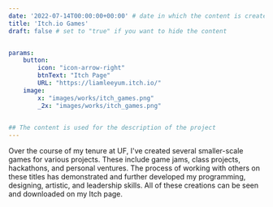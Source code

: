 ```yaml
---
date: '2022-07-14T00:00:00+00:00' # date in which the content is created - defaults to "today"
title: 'Itch.io Games'
draft: false # set to "true" if you want to hide the content 


params:
    button:
        icon: "icon-arrow-right"
        btnText: "Itch Page"
        URL: "https://liamleeyum.itch.io/"
    image:  
        x: "images/works/itch_games.png"
        _2x: "images/works/itch_games.png"
    

## The content is used for the description of the project
---
```

Over the course of my tenure at UF, I've created several smaller-scale games for various projects.
These include game jams, class projects, hackathons, and personal ventures. The process of working 
with others on these titles has demonstrated and further developed my programming, designing, artistic,
and leadership skills. All of these creations can be seen and downloaded on my Itch page.